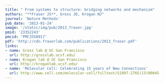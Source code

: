 ```yaml
---
title: " From systems to structure: bridging networks and mechanism"
authors: "**Fraser JS**, Gross JD, Krogan NJ"
journal: 'Nature Methods'
pub_date: '2013-01-24'
image: '/static/img/pub/2013_fraser.jpg'
pmid: '23352243'
pmcid: 'PMC3558917'
pdf: 'http://cdn.fraserlab.com/publications/2013_fraser.pdf'
links:
- name: Gross lab @ UC San Francisco
  url: http://grosslab.ucsf.edu/
- name: Krogan lab @ UC San Francisco
  url: http://kroganlab.ucsf.edu/
- name: 'Molecular Cell: Celebrating 15 years of New Connections'
  url: http://www.cell.com/molecular-cell/fulltext/S1097-2765(13)00045-2
---
```

